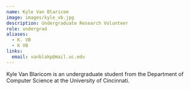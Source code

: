```yaml
---
name: Kyle Van Blaricom
image: images/kyle_vb.jpg
description: Undergraduate Research Volunteer
role: undergrad
aliases:
  - K. VB
  - K VB
links:
  email: vanblakp@mail.uc.edu
---
```

 Kyle Van Blaricom is an undergraduate student from the Department of Computer Science at the University of Cincinnati. 
